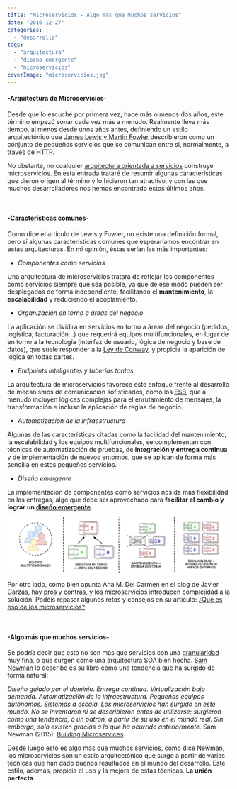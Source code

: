 ```yaml
---
title: "Microservicios - Algo más que muchos servicios"
date: "2016-12-27"
categories: 
  - "desarrollo"
tags: 
  - "arquitectura"
  - "diseno-emergente"
  - "microservicios"
coverImage: "microservicios.jpg"
---
```


#### \-Arquitectura de Microservicios-

Desde que lo escuché por primera vez, hace más o menos dos años, este término empezó sonar cada vez más a menudo. Realmente lleva más tiempo, al menos desde unos años antes, definiendo un estilo arquitectónico que [James Lewis y Martin Fowler](http://martinfowler.com/articles/microservices.html) describieron como un conjunto de pequeños servicios que se comunican entre si, normalmente, a través de HTTP.

No obstante, no cualquier [arquitectura orientada a servicios](https://es.wikipedia.org/wiki/Arquitectura_orientada_a_servicios) construye microservicios. En esta entrada trataré de resumir algunas características que dieron origen al término y lo hicieron tan atractivo, y con las que muchos desarrolladores nos hemos encontrado estos últimos años.

 

#### \-Características comunes-

Como dice el artículo de Lewis y Fowler, no existe una definición formal, pero sí algunas características comunes que esperaríamos encontrar en estas arquitecturas. En mi opinión, éstas serían las más importantes:

- _Componentes como servicios_

Una arquitectura de microservicios tratará de reflejar los componentes como servicios siempre que sea posible, ya que de ese modo pueden ser desplegados de forma independiente, facilitando el **mantenimiento**, la **escalabilidad** y reduciendo el acoplamiento.

- _Organización en torno a áreas del negocio_

La aplicación se dividirá en servicios en torno a áreas del negocio (pedidos, logística, facturación...) que requerirá equipos multifuncionales, en lugar de en torno a la tecnología (interfaz de usuario, lógica de negocio y base de datos), que suele responder a la [Ley de Conway](https://en.wikipedia.org/wiki/Conway%27s_law), y propicia la aparición de lógica en todas partes.

- _Endpoints inteligentes y tuberías tontas_

La arquitectura de microservicios favorece este enfoque frente al desarrollo de mecanismos de comunicación sofisticados, como los [ESB](https://es.wikipedia.org/wiki/Enterprise_service_bus), que a menudo incluyen lógicas complejas para el enrutamiento de mensajes, la transformación e incluso la aplicación de reglas de negocio.

- _Automatización de la infraestructura_

Algunas de las características citadas como la facilidad del mantenimiento, la escalabilidad y los equipos multifuncionales, se complementan con técnicas de automatización de pruebas, de **integración y entrega continua** y de implementación de nuevos entornos, que se aplican de forma más sencilla en estos pequeños servicios.

- _Diseño emergente_

La implementación de componentes como servicios nos da más flexibilidad en las entregas, algo que debe ser aprovechado para **facilitar el cambio y lograr un [diseño emergente](https://lanalua.com/blog/tdd-parte-2-arquitectura-evolutiva-y-diseno-emergente)**.

![microservicios](images/microservicios-1.jpg)

Por otro lado, como bien apunta Ana M. Del Carmen en el blog de Javier Garzás, hay pros y contras, y los microservicios introducen complejidad a la solución. Podéis repasar algunos retos y consejos en su artículo: [¿Qué es eso de los microservicios?](http://www.javiergarzas.com/2015/06/microservicios.html)

 

#### \-Algo más que muchos servicios-

Se podría decir que esto no son más que servicios con una [granularidad](https://en.wikipedia.org/wiki/Service_granularity_principle) muy fina, o que surgen como una arquitectura SOA bien hecha. [Sam Newman](http://samnewman.io/) lo describe es su libro como una tendencia que ha surgido de forma natural:

_Diseño guiado por el dominio. Entrega continua. Virtualización bajo demanda. Automatización de la infraestructura. Pequeños equipos autónomos. Sistemas a escala. Los microservicios han surgido en este mundo. No se inventaron ni se describieron antes de utilizarse; surgieron como una tendencia, o un patrón, a partir de su uso en el mundo real. Sin embargo, solo existen gracias a lo que ha ocurrido anteriormente._ Sam Newman (2015). [Building Microservices](http://samnewman.io/books/building_microservices/).

Desde luego esto es algo más que muchos servicios, como dice Newman, los microservicios son un estilo arquitectónico que surge a partir de varias técnicas que han dado buenos resultados en el mundo del desarrollo. Este estilo, además, propicia el uso y la mejora de estas técnicas. **La unión perfecta**.
